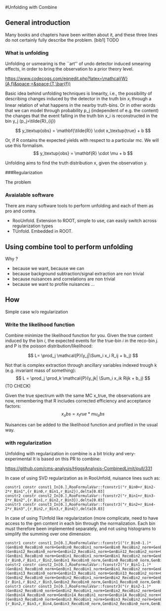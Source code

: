#Unfolding with Combine

## General introduction

Many books and chapters have been written about it, and these three lines do not certainly fully describe the problem. 
[bib1] TODO

### What is unfolding 
Unfolding or usmearing is the ``art'' of undo detector induced smearing effects, 
in order to bring the observation to a prior theory level.

https://www.codecogs.com/eqnedit.php?latex=\mathcal{W}(A,f)&space;=&space;(T,\bar{f})

Basic idea behind unfolding techniques is linearity, i.e., the possibility of describing 
changes induced by the detector in the truth bin $x_i$ through a linear relation of what happens 
in the nearby truth-bins. Or in other words that we can model through probability p_j (independent of e.g. the content) 
the changes that the event falling in the truth bin x_i is reconstructed in the bin y_j (p_j=\tilde{R}_{ij})

$$ y_\textup{obs} =  \mathbf{\tilde{R}} \cdot x_\textup{true} + b $$

Or, if R contains the expected yields with respect to a particular mc. We will use this formalism.
$$ y_\textup{obs} =  \mathbf{R} \cdot \mu + b $$

Unfolding aims to find the truth distribution x, given the observation y.

###Regularization

The problem 

### Avaialable software
There are many software tools to perform unfolding and each of them as pro and contra.
* RooUnfold. Extension to ROOT, simple to use, can easily switch across regularization types
* TUnfold. Embedded in ROOT.

## Using combine tool to perform unfolding

Why ? 
* because we want, because we can
* because background subtraction/signal extraction are non trivial
* because nuisances and correlations are non trivial 
* because we want to profile nuisances ...

## How

Simple case w/o regularization
### Write the likelihood function

Combine minimize the likelihood function for you. 
Given the true content induced by the bin $i$, the expected events for the true-bin $i$ in the reco-bin $j$.
and P is the poisson distribution/likelihood:

$$ L= \prod_j \mathcal{P}(y_j|\Sum_i x_i R_ij + b_j) $$

Not that is complex extraction through ancillary variables indexed trough k (e.g. invariant mass of something):
$$ L = \prod_j \prod_k \mathcal{P}(y_jk| \Sum_i x_ik Rijk + b_j) $$ (TO CHECK)

Given the true spectrum with the same MC x_true, the observations are now, remembering that R includes corrected efficiency and acceptance factors:
$$ x_obs = x_true * mu_obs $$

Nuisances can be added to the likelihood function and profiled in the usual way.

### with regularization

Unfolding with regularization in combine is a bit tricky and very-experimental
It is based on this PR to combine:

https://github.com/cms-analysis/HiggsAnalysis-CombinedLimit/pull/331

In case of using SVD regularization as in RooUnfold, nuisance lines such as:
~~~
constr1 constr const1_In[0.],RooFormulaVar::fconstr1("r_Bin0+r_Bin2-2*r_Bin1",{r_Bin0,r_Bin1,r_Bin2}),delta[0.03]
constr2 constr const2_In[0.],RooFormulaVar::fconstr2("r_Bin1+r_Bin3-2*r_Bin2",{r_Bin1,r_Bin2,r_Bin3}),delta[0.03]
constr3 constr const3_In[0.],RooFormulaVar::fconstr3("r_Bin2+r_Bin4-2*r_Bin3",{r_Bin2,r_Bin3,r_Bin4}),delta[0.03]
~~~

In case of using TUnfold like regularization (more complicate, need to have access to the gen content in each bin through the normalization.
Each bin must therefore been implemented separately, and not using histograms to simplify the summing over one dimension:

~~~
constr1 constr const1_In[0.],RooFormulaVar::fconstr1("(r_Bin0-1.)*(GenBin0_RecoBin0_norm+GenBin0_RecoBin1_norm+GenBin0_RecoBin2_norm+GenBin0_RecoBin3_norm+GenBin0_RecoBin4_norm)+r_Bin2*(GenBin12_RecoBin0_norm+GenBin12_RecoBin1_norm+GenBin12_RecoBin2_norm+GenBin12_RecoBin3_norm+GenBin12_RecoBin4_norm)-2*r_Bin1*(GenBin1_RecoBin0_norm+GenBin1_RecoBin1_norm+GenBin1_RecoBin2_norm+GenBin1_RecoBin3_norm+GenBin1_RecoBin4_norm)",{r_Bin0,r_Bin1,r_Bin2,GenBin1_RecoBin0_norm,GenBin0_RecoBin0_norm,GenBin12_RecoBin0_norm,GenBin1_RecoBin1_norm,GenBin0_RecoBin1_norm,GenBin12_RecoBin1_norm,GenBin1_RecoBin2_norm,GenBin0_RecoBin2_norm,GenBin12_RecoBin2_norm,GenBin1_RecoBin3_norm,GenBin0_RecoBin3_norm,GenBin12_RecoBin3_norm,GenBin1_RecoBin4_norm,GenBin0_RecoBin4_norm,GenBin12_RecoBin4_norm}),delta[0.03]
constr2 constr const2_In[0.],RooFormulaVar::fconstr2("(r_Bin1-1.)*(GenBin1_RecoBin0_norm+GenBin1_RecoBin1_norm+GenBin1_RecoBin2_norm+GenBin1_RecoBin3_norm+GenBin1_RecoBin4_norm)+r_Bin3*(GenBin13_RecoBin0_norm+GenBin13_RecoBin1_norm+GenBin13_RecoBin2_norm+GenBin13_RecoBin3_norm+GenBin13_RecoBin4_norm)-2*r_Bin2*(GenBin2_RecoBin0_norm+GenBin2_RecoBin1_norm+GenBin2_RecoBin2_norm+GenBin2_RecoBin3_norm+GenBin2_RecoBin4_norm)",{r_Bin1,r_Bin2,r_Bin3,GenBin2_RecoBin0_norm,GenBin1_RecoBin0_norm,GenBin13_RecoBin0_norm,GenBin2_RecoBin1_norm,GenBin1_RecoBin1_norm,GenBin13_RecoBin1_norm,GenBin2_RecoBin2_norm,GenBin1_RecoBin2_norm,GenBin13_RecoBin2_norm,GenBin2_RecoBin3_norm,GenBin1_RecoBin3_norm,GenBin13_RecoBin3_norm,GenBin2_RecoBin4_norm,GenBin1_RecoBin4_norm,GenBin13_RecoBin4_norm}),delta[0.03]
constr3 constr const3_In[0.],RooFormulaVar::fconstr3("(r_Bin2-1.)*(GenBin2_RecoBin0_norm+GenBin2_RecoBin1_norm+GenBin2_RecoBin2_norm+GenBin2_RecoBin3_norm+GenBin2_RecoBin4_norm)+r_Bin4*(GenBin14_RecoBin0_norm+GenBin14_RecoBin1_norm+GenBin14_RecoBin2_norm+GenBin14_RecoBin3_norm+GenBin14_RecoBin4_norm)-2*r_Bin3*(GenBin3_RecoBin0_norm+GenBin3_RecoBin1_norm+GenBin3_RecoBin2_norm+GenBin3_RecoBin3_norm+GenBin3_RecoBin4_norm)",{r_Bin2,r_Bin3,r_Bin4,GenBin3_RecoBin0_norm,GenBin2_RecoBin0_norm,GenBin14_RecoBin0_norm,GenBin3_RecoBin1_norm,GenBin2_RecoBin1_norm,GenBin14_RecoBin1_norm,GenBin3_RecoBin2_norm,GenBin2_RecoBin2_norm,GenBin14_RecoBin2_norm,GenBin3_RecoBin3_norm,GenBin2_RecoBin3_norm,GenBin14_RecoBin3_norm,GenBin3_RecoBin4_norm,GenBin2_RecoBin4_norm,GenBin14_RecoBin4_norm}),delta[0.03]
~~~
